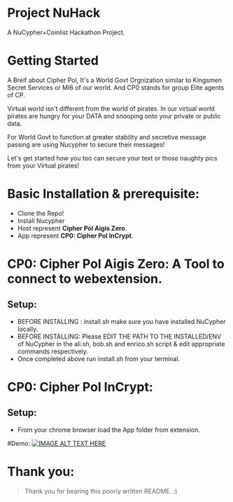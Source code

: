 # Project NuHack
A NuCypher+Coinlist Hackathon Project. 

# Getting Started
A Breif about Cipher Pol, It's a World Govt Orgnization similar to Kingsmen Secret Services or MI6 of our world.
And CP0 stands for group Elite agents of CP.

Virtual world isn't different from the world of pirates. In our virtual world pirates are hungry for your DATA and snooping onto your private or public data. 

For World Govt to function at greater stability and secretive message passing are using  Nucypher to secure their messages!

Let's get started how you too can secure your text or those naughty pics from your Virtual pirates!


Basic Installation & prerequisite:
==================================
- Clone the Repo!
- Install Nucypher
- Host represent **Cipher Pol Aigis Zero**.
- App represent **CP0: Cipher Pol InCrypt**.

# CP0: Cipher Pol Aigis Zero: A Tool to connect to webextension.

Setup:
--------
- BEFORE INSTALLING : install.sh make sure you have installed NuCypher locally.
- BEFORE INSTALLING: Please EDIT THE PATH TO THE INSTALLED/ENV of NuCypher in the ali.sh, bob.sh and enrico.sh script & edit appropriate commands respectively.
- Once completed above run install.sh from your terminal.



# CP0: Cipher Pol InCrypt:
Setup:
-----------
- From your chrome browser load the App folder from extension.


#Demo:
[![IMAGE ALT TEXT HERE](http://img.youtube.com/vi/ZSMftZcjNpk/0.jpg)](https://youtu.be/ZSMftZcjNpk)
 



# Thank you:
> Thank you for bearing this poorly written README. :)






